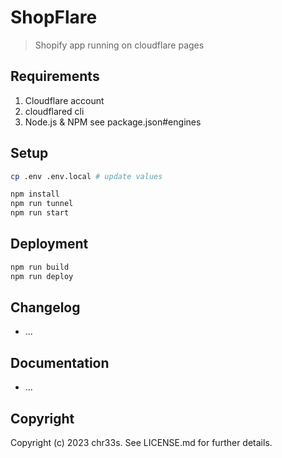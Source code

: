 # ShopFlare

> Shopify app running on cloudflare pages

## Requirements

1. Cloudflare account
2. cloudflared cli
3. Node.js & NPM see package.json#engines

## Setup

```sh
cp .env .env.local # update values

npm install
npm run tunnel
npm run start
```

## Deployment

```sh
npm run build
npm run deploy
```

## Changelog

- ...

## Documentation

- ...

## Copyright

Copyright (c) 2023 chr33s. See LICENSE.md for further details.
